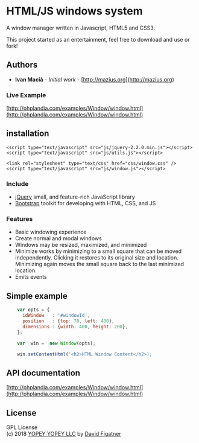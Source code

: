 # HTML/JS windows system

A window manager written in Javascript, HTML5 and CSS3.

This project started as an entertainment, feel free to download and use or fork!

## Authors

* **Ivan Macià** - *Initial work* - [http://mazius.org](http://mazius.org)

### Live Example ###

[http://phplandia.com/examples/Window/window.html](http://phplandia.com/examples/Window/window.html)

## installation

    <script type="text/javascript" src="js/jquery-2.2.0.min.js"></script>
    <script type="text/javascript" src="js/utils.js"></script>

    <link rel="stylesheet" type="text/css" href="css/window.css" />
    <script type="text/javascript" src="js/window.js"></script>

### Include ###

* [jQuery](http://jquery.com/) small, and feature-rich JavaScript library
* [Bootstrap](http://getbootstrap.com) toolkit for developing with HTML, CSS, and JS

### Features ###

* Basic windowing experience
* Create normal and modal windows
* Windows may be resized, maximized, and minimized
* Minimize works by minimizing to a small square that can be moved independently. Clicking it restores to its original size and location. Minimizing again moves the small square back to the last minimized location.
* Emits events

## Simple example ## 

```js
    var opts = {
      idWindow   : '#windowId',
      position   : {top: 70, left: 400},
      dimensions : {width: 400, height: 200},
    };

    var  win =  new Window(opts);

    win.setContentHtml('<h2>HTML Window Content</h2>);

```
## API documentation
[http://phplandia.com/examples/Window/window.html](http://phplandia.com/examples/Window/window.html)

## License  
GPL License  
(c) 2018 [YOPEY YOPEY LLC](https://yopeyopey.com/) by [David Figatner](https://twitter.com/yopey_yopey/)
